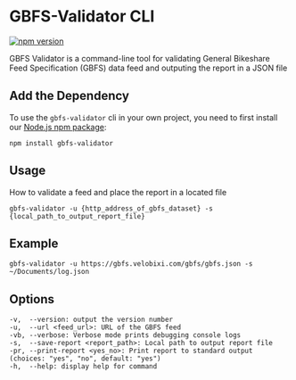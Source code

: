 # GBFS-Validator CLI

[![npm version](https://badge.fury.io/js/gbfs-validator.svg)](http://badge.fury.io/js/gbfs-validator)

GBFS Validator is a command-line tool for validating General Bikeshare Feed Specification (GBFS) data feed and outputing the report in a JSON file

## Add the Dependency

To use the `gbfs-validator` cli in your own project, you need to
first install our [Node.js npm package](https://www.npmjs.com/package/gbfs-validator):

```
npm install gbfs-validator
```

## Usage

How to validate a feed and place the report in a located file
```
gbfs-validator -u {http_address_of_gbfs_dataset} -s {local_path_to_output_report_file}
```

## Example

```
gbfs-validator -u https://gbfs.velobixi.com/gbfs/gbfs.json -s ~/Documents/log.json
```

## Options

```
-v,  --version: output the version number
-u,  --url <feed_url>: URL of the GBFS feed
-vb, --verbose: Verbose mode prints debugging console logs
-s,  --save-report <report_path>: Local path to output report file
-pr, --print-report <yes_no>: Print report to standard output (choices: "yes", "no", default: "yes")
-h,  --help: display help for command
```